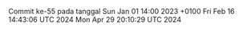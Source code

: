 Commit ke-55 pada tanggal Sun Jan 01 14:00 2023 +0100
Fri Feb 16 14:43:06 UTC 2024
Mon Apr 29 20:10:29 UTC 2024
